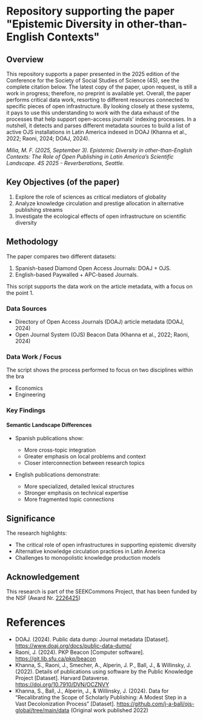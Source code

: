 # Repository supporting the paper "Epistemic Diversity in other-than-English Contexts"

## Overview

This repository supports a paper presented in the 2025 edition of the Conference for the Society of Social Studies of Science (4S), see the complete citation below. The latest copy of the paper, upon request, is still a work in progress; therefore, no preprint is available yet. Overall, the paper performs critical data work, resorting to different resources connected to specific pieces of open infrastructure. By looking closely at these systems, it pays to use this understanding to work with the data exhaust of the processes that help support open-access journals' indexing processes. In a nutshell, it detects and parses different metadata sources to build a list of active OJS installations in Latin America indexed in DOAJ (Khanna et al., 2022; Raoni, 2024; DOAJ, 2024).

  _Milia, M. F. (2025, September 3). Epistemic Diversity in other-than-English Contexts: The Role of Open Publishing in Latin America’s Scientific Landscape. 4S 2025 - Reverberations, Seattle._

## Key Objectives (of the paper)
1. Explore the role of sciences as critical mediators of globality
2. Analyze knowledge circulation and prestige allocation in alternative publishing streams
3. Investigate the ecological effects of open infrastructure on scientific diversity

## Methodology
The paper compares two different datasets: 
1. Spanish-based Diamond Open Access Journals: DOAJ + OJS. 
2. English-based Paywalled + APC-based Journals.

This script supports the data work on the article metadata, with a focus on the point 1. 

### Data Sources
- Directory of Open Access Journals (DOAJ) article metadata (DOAJ, 2024)
- Open Journal System (OJS) Beacon Data (Khanna et al., 2022; Raoni, 2024)

### Data Work / Focus

The script shows the process performed to focus on two disciplines within the bra
- Economics
- Engineering

### Key Findings
#### Semantic Landscape Differences
- Spanish publications show:
  - More cross-topic integration
  - Greater emphasis on local problems and context
  - Closer interconnection between research topics

- English publications demonstrate:
  - More specialized, detailed lexical structures
  - Stronger emphasis on technical expertise
  - More fragmented topic connections

## Significance
The research highlights:
- The critical role of open infrastructures in supporting epistemic diversity
- Alternative knowledge circulation practices in Latin America
- Challenges to monopolistic knowledge production models

## Acknowledgement
This research is part of the SEEKCommons Project, that has been funded by the NSF (Award Nr. [2226425]([url](https://www.nsf.gov/awardsearch/show-award?AWD_ID=2226425)))

# References
- DOAJ. (2024). Public data dump: Journal metadata [Dataset]. https://www.doaj.org/docs/public-data-dump/
- Raoni, J. (2024). PKP Beacon [Computer software]. https://git.lib.sfu.ca/pkp/beacon
- Khanna, S., Raoni, J., Smecher, A., Alperin, J. P., Ball, J., & Willinsky, J. (2022). Details of publications using software by the Public Knowledge Project [Dataset]. Harvard Dataverse. https://doi.org/10.7910/DVN/OCZNVY
- Khanna, S., Ball, J., Alperin, J., & Willinsky, J. (2024). Data for “Recalibrating the Scope of Scholarly Publishing: A Modest Step in a Vast Decolonization Process” [Dataset]. https://github.com/j-a-ball/ojs-global/tree/main/data (Original work published 2022)





